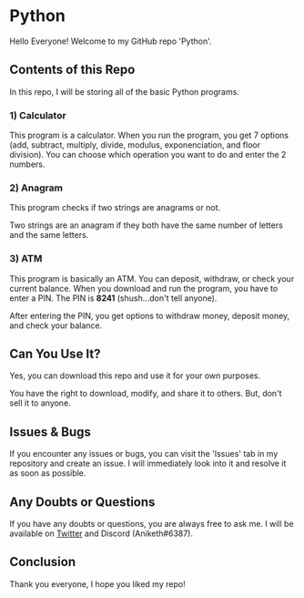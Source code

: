 # Python

Hello Everyone! Welcome to my GitHub repo 'Python'.

## Contents of this Repo

In this repo, I will be storing all of the basic Python programs.

### 1) Calculator

This program is a calculator. When you run the program, you get 7 options (add, subtract, multiply, divide, modulus, exponenciation, and floor division). You can choose which operation you want to do and enter the 2 numbers.

### 2) Anagram

This program checks if two strings are anagrams or not.

Two strings are an anagram if they both have the same number of letters and the same letters.

### 3) ATM

This program is basically an ATM. You can deposit, withdraw, or check your current balance. When you download and run the program, you have to enter a PIN. The PIN is **8241** (shush...don't tell anyone).

After entering the PIN, you get options to withdraw money, deposit money, and check your balance.

## Can You Use It?

Yes, you can download this repo and use it for your own purposes.

You have the right to download, modify, and share it to others. But, don't sell it to anyone.

## Issues & Bugs

If you encounter any issues or bugs, you can visit the 'Issues' tab in my repository and create an issue. I will immediately look into it and resolve it as soon as possible.

## Any Doubts or Questions

If you have any doubts or questions, you are always free to ask me. I will be available on [Twitter](https://twitter.com/anikethchavare) and Discord (Aniketh#6387).

## Conclusion

Thank you everyone, I hope you liked my repo!
